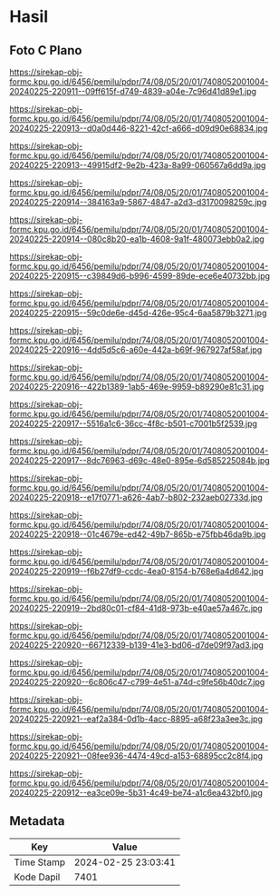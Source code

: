 # Hasil

## Foto C Plano

https://sirekap-obj-formc.kpu.go.id/6456/pemilu/pdpr/74/08/05/20/01/7408052001004-20240225-220911--09ff615f-d749-4839-a04e-7c96d41d89e1.jpg

https://sirekap-obj-formc.kpu.go.id/6456/pemilu/pdpr/74/08/05/20/01/7408052001004-20240225-220913--d0a0d446-8221-42cf-a666-d09d90e68834.jpg

https://sirekap-obj-formc.kpu.go.id/6456/pemilu/pdpr/74/08/05/20/01/7408052001004-20240225-220913--49915df2-9e2b-423a-8a99-060567a6dd9a.jpg

https://sirekap-obj-formc.kpu.go.id/6456/pemilu/pdpr/74/08/05/20/01/7408052001004-20240225-220914--384163a9-5867-4847-a2d3-d3170098259c.jpg

https://sirekap-obj-formc.kpu.go.id/6456/pemilu/pdpr/74/08/05/20/01/7408052001004-20240225-220914--080c8b20-ea1b-4608-9a1f-480073ebb0a2.jpg

https://sirekap-obj-formc.kpu.go.id/6456/pemilu/pdpr/74/08/05/20/01/7408052001004-20240225-220915--c39849d6-b996-4599-89de-ece6e40732bb.jpg

https://sirekap-obj-formc.kpu.go.id/6456/pemilu/pdpr/74/08/05/20/01/7408052001004-20240225-220915--59c0de6e-d45d-426e-95c4-6aa5879b3271.jpg

https://sirekap-obj-formc.kpu.go.id/6456/pemilu/pdpr/74/08/05/20/01/7408052001004-20240225-220916--4dd5d5c6-a60e-442a-b69f-967927af58af.jpg

https://sirekap-obj-formc.kpu.go.id/6456/pemilu/pdpr/74/08/05/20/01/7408052001004-20240225-220916--422b1389-1ab5-469e-9959-b89290e81c31.jpg

https://sirekap-obj-formc.kpu.go.id/6456/pemilu/pdpr/74/08/05/20/01/7408052001004-20240225-220917--5516a1c6-36cc-4f8c-b501-c7001b5f2539.jpg

https://sirekap-obj-formc.kpu.go.id/6456/pemilu/pdpr/74/08/05/20/01/7408052001004-20240225-220917--8dc76963-d69c-48e0-895e-6d585225084b.jpg

https://sirekap-obj-formc.kpu.go.id/6456/pemilu/pdpr/74/08/05/20/01/7408052001004-20240225-220918--e17f0771-a626-4ab7-b802-232aeb02733d.jpg

https://sirekap-obj-formc.kpu.go.id/6456/pemilu/pdpr/74/08/05/20/01/7408052001004-20240225-220918--01c4679e-ed42-49b7-865b-e75fbb46da9b.jpg

https://sirekap-obj-formc.kpu.go.id/6456/pemilu/pdpr/74/08/05/20/01/7408052001004-20240225-220919--f6b27df9-ccdc-4ea0-8154-b768e6a4d642.jpg

https://sirekap-obj-formc.kpu.go.id/6456/pemilu/pdpr/74/08/05/20/01/7408052001004-20240225-220919--2bd80c01-cf84-41d8-973b-e40ae57a467c.jpg

https://sirekap-obj-formc.kpu.go.id/6456/pemilu/pdpr/74/08/05/20/01/7408052001004-20240225-220920--66712339-b139-41e3-bd06-d7de09f97ad3.jpg

https://sirekap-obj-formc.kpu.go.id/6456/pemilu/pdpr/74/08/05/20/01/7408052001004-20240225-220920--6c806c47-c799-4e51-a74d-c9fe56b40dc7.jpg

https://sirekap-obj-formc.kpu.go.id/6456/pemilu/pdpr/74/08/05/20/01/7408052001004-20240225-220921--eaf2a384-0d1b-4acc-8895-a68f23a3ee3c.jpg

https://sirekap-obj-formc.kpu.go.id/6456/pemilu/pdpr/74/08/05/20/01/7408052001004-20240225-220921--08fee936-4474-49cd-a153-68895cc2c8f4.jpg

https://sirekap-obj-formc.kpu.go.id/6456/pemilu/pdpr/74/08/05/20/01/7408052001004-20240225-220912--ea3ce09e-5b31-4c49-be74-a1c6ea432bf0.jpg


## Metadata

| Key        | Value               |
| ---------- | ------------------- |
| Time Stamp | 2024-02-25 23:03:41 |
| Kode Dapil | 7401                |



